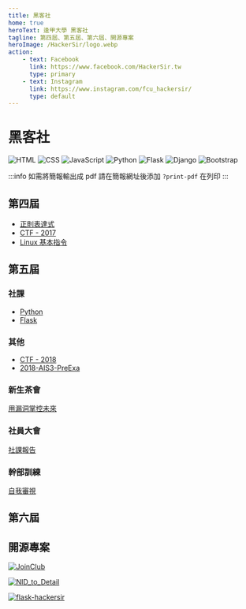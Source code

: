 ```yaml
---
title: 黑客社
home: true
heroText: 逢甲大學 黑客社
tagline: 第四屆、第五屆、第六屆、開源專案
heroImage: /HackerSir/logo.webp
action:
    - text: Facebook
      link: https://www.facebook.com/HackerSir.tw
      type: primary
    - text: Instagram
      link: https://www.instagram.com/fcu_hackersir/
      type: default
---
```


# 黑客社

![HTML](https://img.shields.io/badge/-HTML-E34F26?logo=html5&logoColor=white)
![CSS](https://img.shields.io/badge/-CSS-1572B6?logo=css3&logoColor=white)
![JavaScript](https://img.shields.io/badge/-JavaScript-F7DF1E?logo=javascript&logoColor=white)
![Python](https://img.shields.io/badge/Python-3776AB.svg?logo=python&logoColor=white)
![Flask](https://img.shields.io/badge/-Flask-000000?logo=flask&logoColor=white)
![Django](https://img.shields.io/badge/-Django-092E20?logo=django&logoColor=white)
![Bootstrap](https://img.shields.io/badge/Bootstrap-7952B3.svg?logo=bootstrap&logoColor=white)

:::info
如需將簡報輸出成 pdf 請在簡報網址後添加 `?print-pdf` 在列印
:::

## 第四屆

+ [正則表達式](/HackerSir/Python/Regular-Expression/Legacy.md)
+ [CTF - 2017](/HackerSir/CTF/2017.md)
+ [Linux 基本指令](/HackerSir/Linux-Command.md)

## 第五屆

### 社課

+ [Python](/HackerSir/Python)
+ [Flask](/HackerSir/Flask)

### 其他

+ [CTF - 2018](/HackerSir/CTF/2018.md)
+ [2018-AIS3-PreExa](/HackerSir/CTF/2018-AIS3-PreExa.md)

### 新生茶會

[用漏洞掌控未來](/HackerSir/Welcoming-Party-of-Club-Newcomers/Control-the-Future-with-Bug.md)

### 社員大會

[社課報告](/HackerSir/General-Meeting-of-Club-Members/Report.md)

### 幹部訓練

[自我審視](/HackerSir/Club-Cadres-Training/Self-Examination.md)

## 第六屆

## 開源專案

[![JoinClub](https://github-readme-stats.vercel.app/api/pin/?username=D0683497&repo=JoinClub&theme=github_dark&show_owner=true)](https://github.com/D0683497/JoinClub)

[![NID_to_Detail](https://github-readme-stats.vercel.app/api/pin/?username=D0683497&repo=NID_to_Detail&theme=github_dark&show_owner=true)](https://github.com/D0683497/NID_to_Detail)

[![flask-hackersir](https://github-readme-stats.vercel.app/api/pin/?username=D0683497&repo=flask-hackersir&theme=github_dark&show_owner=true)](https://github.com/D0683497/flask-hackersir)
